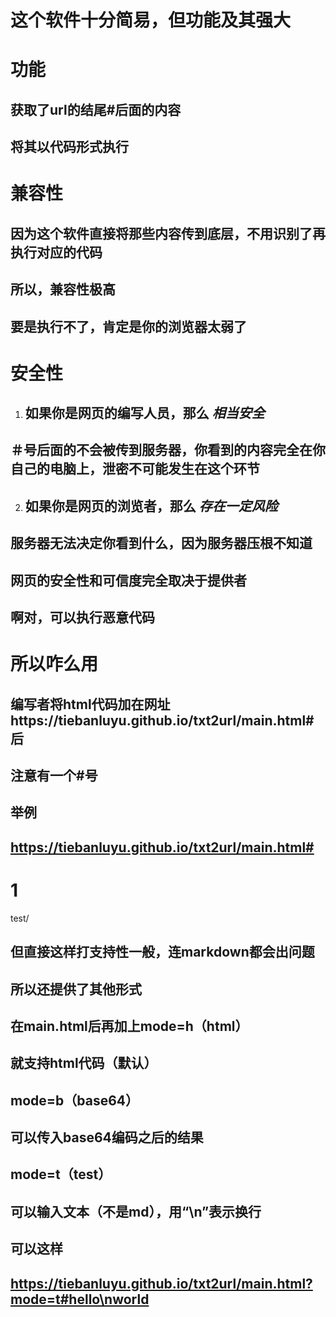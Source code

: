 
# 这个软件十分简易，但功能及其强大
# 功能
## 获取了url的结尾#后面的内容
## 将其以代码形式执行
# 兼容性
## 因为这个软件直接将那些内容传到底层，不用识别了再执行对应的代码
## 所以，兼容性极高
## 要是执行不了，肯定是你的浏览器太弱了
# 安全性
1. ## 如果你是网页的编写人员，那么 _相当安全_
## ＃号后面的不会被传到服务器，你看到的内容完全在你自己的电脑上，泄密不可能发生在这个环节
2. ## 如果你是网页的浏览者，那么 _存在一定风险_
## 服务器无法决定你看到什么，因为服务器压根不知道
## 网页的安全性和可信度完全取决于提供者
## 啊对，可以执行恶意代码
# 所以咋么用
## 编写者将html代码加在网址https://tiebanluyu.github.io/txt2url/main.html#后
## 注意有一个#号
## 举例 

## https://tiebanluyu.github.io/txt2url/main.html#<h1>1</h1><p>test/</p>

## 但直接这样打支持性一般，连markdown都会出问题
## 所以还提供了其他形式
## 在main.html后再加上mode=h（html）
## 就支持html代码（默认）
## mode=b（base64）
## 可以传入base64编码之后的结果
## mode=t（test）
## 可以输入文本（不是md），用“\n”表示换行
## 可以这样
## https://tiebanluyu.github.io/txt2url/main.html?mode=t#hello\nworld

